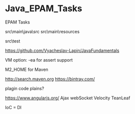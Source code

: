 # Java_EPAM_Tasks
EPAM Tasks



src\main\java\src
src\main\resources

src\test



https://github.com/Vyacheslav-Lapin/JavaFundamentals


VM option: -ea  for assert support

M2_HOME for Maven

http://search.maven.org
https://bintray.com/

plagin code plains?



https://www.angularjs.org/
Ajax   webSocket
Velocity
TeanLeaf

IoC = DI
